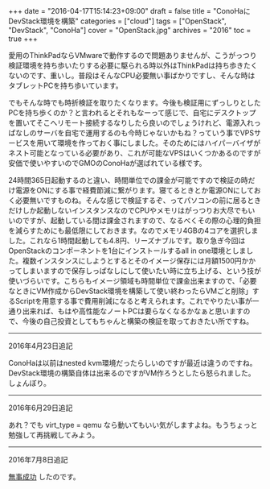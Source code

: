 +++
date = "2016-04-17T15:14:23+09:00"
draft = false
title = "ConoHaにDevStack環境を構築"
categories = ["cloud"]
tags = ["OpenStack", "DevStack", "ConoHa"]
cover = "OpenStack.jpg"
archives = "2016"
toc = true
+++

愛用のThinkPadならVMwareで動作するので問題ありませんが、こうがっつり検証環境を持ち歩いたりする必要に駆られる時以外はThinkPadは持ち歩きたくないのです、重いし。普段はそんなCPU必要無い事ばかりですし、そんな時はタブレットPCを持ち歩いています。

でもそんな時でも時折検証を取りたくなります。今後も検証用にずっしりとしたPCを持ち歩くのか？と言われるとそれもなーって感じで、自宅にデスクトップを置いてそこへリモート接続するなりしたら良いのでしょうけれど、電源入れっぱなしのサーバを自宅で運用するのも今時じゃないかもね？っていう事でVPSサービスを用いて環境を作っておく事にしました。そのためにはハイパーバイザがネスト可能となっている必要があり、これが可能なVPSはいくつかあるのですが安価で使いやすいのでGMOのConoHaが選ばれている様です。


24時間365日起動するのと違い、時間単位での課金が可能ですので検証の時だけ電源をONにする事で経費節減に繋がります。寝てるときとか電源ONにしておく必要無いですものね。そんな感じで検証するぞ、ってパソコンの前に居るときだけしか起動しないインスタンスなのでCPUやメモリはがっつりお大尽でもいいのですが、起動している間は課金されますので、なるべくその際の心理的負担を減らすためにも最低限にしておきます。なのでメモリ4GBの4コアを選択しました。これなら1時間起動しても4.8円、リーズナブルです。取り急ぎ今回はOpenStackのコンポーネントを1台にインストールするall in one環境としました。複数インスタンスにしようとするとそのイメージ保存には月額1500円かかってしまいますので保存しっぱなしにして使いたい時に立ち上げる、という技が使いづらいです。こちらもイメージ領域も時間単位で課金出来ますので、「必要なときにVM作成からDevStack環境を構築して使い終わったらVMごと削除」するScriptを用意する事で費用削減になると考えられます。これでやりたい事が一通り出来れば、もはや高性能なノートPCは要らなくなるかなぁと思いますので、今後の自己投資としてもちゃんと構築の検証を取っておきたい所ですね。

<hr />
2016年4月23日追記

ConoHaは以前はnested kvm環境だったらしいのですが最近は違うのですね。DevStack環境の構築自体は出来るのですがVM作ろうとしたら怒られました。しょんぼり。

<hr />
2016年6月29日追記

あれ？でも virt_type = qemu なら動いてもいい気がしますよね。もうちょっと勉強して再挑戦してみよう。

<hr />
2016年7月8日追記

[無事成功](https://keruru.net/posts/2016/07/conoha上にdevstack環境を構築するtips/) したのです。

